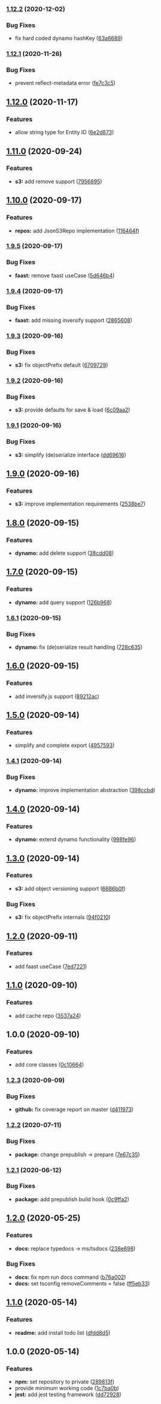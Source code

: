 ### [1.12.2](https://github.com/MichaelHirn/dddf/compare/v1.12.1...v1.12.2) (2020-12-02)


### Bug Fixes

* fix hard coded dynamo hashKey ([63a6689](https://github.com/MichaelHirn/dddf/commit/63a6689b941c93d854cb90aab67f292d268eeb07))

### [1.12.1](https://github.com/MichaelHirn/dddf/compare/v1.12.0...v1.12.1) (2020-11-26)


### Bug Fixes

* prevent reflect-metadata error ([fe7c3c5](https://github.com/MichaelHirn/dddf/commit/fe7c3c5568611337a4cbc02b90f1108ba53ef672))

## [1.12.0](https://github.com/MichaelHirn/dddf/compare/v1.11.0...v1.12.0) (2020-11-17)


### Features

* allow string type for Entity ID ([6e2d873](https://github.com/MichaelHirn/dddf/commit/6e2d87305f811334066d72472e11e38a63355bc8))

## [1.11.0](https://github.com/MichaelHirn/dddf/compare/v1.10.0...v1.11.0) (2020-09-24)


### Features

* **s3:** add remove support ([7956895](https://github.com/MichaelHirn/dddf/commit/795689555deab1c189ff44f56cbfb060126c5fcc))

## [1.10.0](https://github.com/MichaelHirn/dddf/compare/v1.9.5...v1.10.0) (2020-09-17)


### Features

* **repos:** add JsonS3Repo implementation ([116464f](https://github.com/MichaelHirn/dddf/commit/116464fa27a5283cec1ad6bcadac29b4996b6d89))

### [1.9.5](https://github.com/MichaelHirn/dddf/compare/v1.9.4...v1.9.5) (2020-09-17)


### Bug Fixes

* **faast:** remove faast useCase ([5d646b4](https://github.com/MichaelHirn/dddf/commit/5d646b472bad173ddd1a0ad070ba8caae3b38d6f))

### [1.9.4](https://github.com/MichaelHirn/dddf/compare/v1.9.3...v1.9.4) (2020-09-17)


### Bug Fixes

* **faast:** add missing inversify support ([2865608](https://github.com/MichaelHirn/dddf/commit/28656082b20e91da2f2e434e46367682ee2ad154))

### [1.9.3](https://github.com/MichaelHirn/dddf/compare/v1.9.2...v1.9.3) (2020-09-16)


### Bug Fixes

* **s3:** fix objectPrefix default ([6709729](https://github.com/MichaelHirn/dddf/commit/6709729db5c1c3e2dfd17887caded78815f4aee4))

### [1.9.2](https://github.com/MichaelHirn/dddf/compare/v1.9.1...v1.9.2) (2020-09-16)


### Bug Fixes

* **s3:** provide defaults for save & load ([6c09aa2](https://github.com/MichaelHirn/dddf/commit/6c09aa23f5e44a2086e99f42d98218dff3a4fd3d))

### [1.9.1](https://github.com/MichaelHirn/dddf/compare/v1.9.0...v1.9.1) (2020-09-16)


### Bug Fixes

* **s3:** simplify (de)serialize interface ([dd69616](https://github.com/MichaelHirn/dddf/commit/dd69616582e12534552309c3719b6fcff9b34ee5))

## [1.9.0](https://github.com/MichaelHirn/dddf/compare/v1.8.0...v1.9.0) (2020-09-16)


### Features

* **s3:** improve implementation requirements ([2538be7](https://github.com/MichaelHirn/dddf/commit/2538be7773fe41abc84d4ebac406c45423d03885))

## [1.8.0](https://github.com/MichaelHirn/dddf/compare/v1.7.0...v1.8.0) (2020-09-15)


### Features

* **dynamo:** add delete support ([38cdd08](https://github.com/MichaelHirn/dddf/commit/38cdd08a01c189da93d4afdc809d29255f0f754a))

## [1.7.0](https://github.com/MichaelHirn/dddf/compare/v1.6.1...v1.7.0) (2020-09-15)


### Features

* **dynamo:** add query support ([126b968](https://github.com/MichaelHirn/dddf/commit/126b96830399e2abc45014479b25aec34e482479))

### [1.6.1](https://github.com/MichaelHirn/dddf/compare/v1.6.0...v1.6.1) (2020-09-15)


### Bug Fixes

* **dynamo:** fix (de)serialize result handling ([728c635](https://github.com/MichaelHirn/dddf/commit/728c635d3383d99497ed0228fa295b9fa674f263))

## [1.6.0](https://github.com/MichaelHirn/dddf/compare/v1.5.0...v1.6.0) (2020-09-15)


### Features

* add inversify.js support ([89212ac](https://github.com/MichaelHirn/dddf/commit/89212ac99ac2fb9d5a629dc6b3bbdc609e8aeac2))

## [1.5.0](https://github.com/MichaelHirn/dddf/compare/v1.4.1...v1.5.0) (2020-09-14)


### Features

* simplify and complete export ([4957593](https://github.com/MichaelHirn/dddf/commit/49575939a9744b61497a91a44404d04f9d6d72f0))

### [1.4.1](https://github.com/MichaelHirn/dddf/compare/v1.4.0...v1.4.1) (2020-09-14)


### Bug Fixes

* **dynamo:** improve implementation abstraction ([398ccbd](https://github.com/MichaelHirn/dddf/commit/398ccbde18e5e7438b0443cc60c98e7dc92a557d))

## [1.4.0](https://github.com/MichaelHirn/dddf/compare/v1.3.0...v1.4.0) (2020-09-14)


### Features

* **dynamo:** extend dynamo functionality ([998fe96](https://github.com/MichaelHirn/dddf/commit/998fe96dfd780fef8ba7816b4bdcb871664755b2))

## [1.3.0](https://github.com/MichaelHirn/dddf/compare/v1.2.0...v1.3.0) (2020-09-14)


### Features

* **s3:** add object versioning support ([6686b0f](https://github.com/MichaelHirn/dddf/commit/6686b0f6efce34789e8285b1e83e10e8f5bfc33f))


### Bug Fixes

* **s3:** fix objectPrefix internals ([94f0210](https://github.com/MichaelHirn/dddf/commit/94f0210275f10aedae594a4673c78d1ba81099d1))

## [1.2.0](https://github.com/MichaelHirn/dddf/compare/v1.1.0...v1.2.0) (2020-09-11)


### Features

* add faast useCase ([7ed7221](https://github.com/MichaelHirn/dddf/commit/7ed722122e0686aec89f8fe3b497768aa1404e36))

## [1.1.0](https://github.com/MichaelHirn/dddf/compare/v1.0.0...v1.1.0) (2020-09-10)


### Features

* add cache repo ([3537a24](https://github.com/MichaelHirn/dddf/commit/3537a24b26c604f79c41673bda139588109023e0))

## 1.0.0 (2020-09-10)


### Features

* add core classes ([0c10664](https://github.com/MichaelHirn/dddf/commit/0c10664105c352622931e0635cb91e264c919f54))

### [1.2.3](https://github.com/MichaelHirn/ts-template/compare/v1.2.2...v1.2.3) (2020-09-09)


### Bug Fixes

* **github:** fix coverage report on master ([d411973](https://github.com/MichaelHirn/ts-template/commit/d411973665646068907bd4393a6c2e9579dfcd56))

### [1.2.2](https://github.com/MichaelHirn/ts-template/compare/v1.2.1...v1.2.2) (2020-07-11)


### Bug Fixes

* **package:** change prepublish -> prepare ([7e67c35](https://github.com/MichaelHirn/ts-template/commit/7e67c356bd3c6ab8e5f226c218c6e7b8ac056e15))

### [1.2.1](https://github.com/MichaelHirn/ts-template/compare/v1.2.0...v1.2.1) (2020-06-12)


### Bug Fixes

* **package:** add prepublish build hook ([0c9ffa2](https://github.com/MichaelHirn/ts-template/commit/0c9ffa2434d2c4f25017aef8a19157abe5bf7c88))

## [1.2.0](https://github.com/MichaelHirn/ts-template/compare/v1.1.0...v1.2.0) (2020-05-25)


### Features

* **docs:** replace typedocs -> ms/tsdocs ([238e698](https://github.com/MichaelHirn/ts-template/commit/238e6988b3f3d53450e96f0497b02f5c68a351c7))


### Bug Fixes

* **docs:** fix npm run docs command ([b76a002](https://github.com/MichaelHirn/ts-template/commit/b76a002c6fa97d2f62f0130f1c41a18f0f2bfb4c))
* **docs:** set tsconfig removeComments = false ([ff5eb33](https://github.com/MichaelHirn/ts-template/commit/ff5eb33c23d328a650de165ca79a99709ad7946c))

## [1.1.0](https://github.com/MichaelHirn/ts-template/compare/v1.0.0...v1.1.0) (2020-05-14)


### Features

* **readme:** add install todo list ([dfdd8d5](https://github.com/MichaelHirn/ts-template/commit/dfdd8d5afe7877518e5d47eeace1a66549369725))

## 1.0.0 (2020-05-14)


### Features

* **npm:** set repository to private ([289813f](https://github.com/MichaelHirn/ts-template/commit/289813f777e2faa85d44bfb16041e29640f947b4))
* provide minimum working code ([1c7ba0b](https://github.com/MichaelHirn/ts-template/commit/1c7ba0b1dc7e6e18cf401db0ec9648b700832439))
* **jest:** add jest testing framework ([dd72928](https://github.com/MichaelHirn/ts-template/commit/dd72928bfbcbeecf2f0a9badd29187be03e5ac04))
